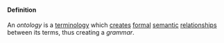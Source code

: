 #### Definition

An *ontology* is a [terminology](https://github.com/gcassel/Modular-Organization-Terminology/blob/master/terms/terminology.md) which [creates](https://github.com/gcassel/Modular-Organization-Terminology/blob/master/terms/create.md) [formal](https://github.com/gcassel/Modular-Organization-Terminology/blob/master/terms/form.md) [semantic](https://github.com/gcassel/Modular-Organization-Terminology/blob/master/terms/semantic.md) [relationships](https://github.com/gcassel/Modular-Organization-Terminology/blob/master/terms/relate.md) between its terms, thus creating a *grammar*.
